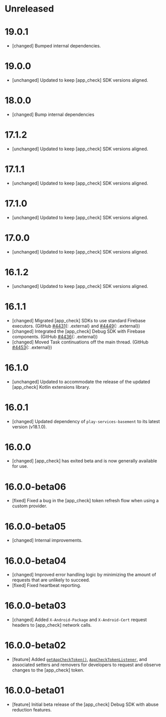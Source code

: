# Unreleased


# 19.0.1
* [changed] Bumped internal dependencies.

# 19.0.0
* [unchanged] Updated to keep [app_check] SDK versions aligned.

# 18.0.0
* [changed] Bump internal dependencies

# 17.1.2
* [unchanged] Updated to keep [app_check] SDK versions aligned.

# 17.1.1
* [unchanged] Updated to keep [app_check] SDK versions aligned.

# 17.1.0
* [unchanged] Updated to keep [app_check] SDK versions aligned.

# 17.0.0
* [unchanged] Updated to keep [app_check] SDK versions aligned.

# 16.1.2
* [unchanged] Updated to keep [app_check] SDK versions aligned.

# 16.1.1
* [changed] Migrated [app_check] SDKs to use standard Firebase executors. (GitHub
  [#4431](//github.com/firebase/firebase-android-sdk/issues/4431){: .external} and
  [#4449](//github.com/firebase/firebase-android-sdk/issues/4449){: .external})
* [changed] Integrated the [app_check] Debug SDK with Firebase components. (GitHub
  [#4436](//github.com/firebase/firebase-android-sdk/issues/4436){: .external})
* [changed] Moved Task continuations off the main thread. (GitHub
  [#4453](//github.com/firebase/firebase-android-sdk/issues/4453){: .external})

# 16.1.0
* [unchanged] Updated to accommodate the release of the updated [app_check] Kotlin extensions
  library.

# 16.0.1
* [changed] Updated dependency of `play-services-basement` to its latest version (v18.1.0).

# 16.0.0
* [changed] [app_check] has exited beta and is now generally available for use.

# 16.0.0-beta06
* [fixed] Fixed a bug in the [app_check] token refresh flow when using a custom provider.

# 16.0.0-beta05
* [changed] Internal improvements.

# 16.0.0-beta04
* [changed] Improved error handling logic by minimizing the amount of requests that are unlikely to
  succeed.
* [fixed] Fixed heartbeat reporting.

# 16.0.0-beta03
* [changed] Added `X-Android-Package` and `X-Android-Cert` request headers to [app_check] network
  calls.

# 16.0.0-beta02
* [feature] Added
  [`getAppCheckToken()`](</docs/reference/android/com/google/firebase/appcheck/FirebaseAppCheck#getAppCheckToken(boolean)>),
  [`AppCheckTokenListener`](/docs/reference/android/com/google/firebase/appcheck/FirebaseAppCheck.AppCheckListener),
  and associated setters and removers for developers to request and observe changes to the
  [app_check] token.

# 16.0.0-beta01
* [feature] Initial beta release of the [app_check] Debug SDK with abuse reduction features.


